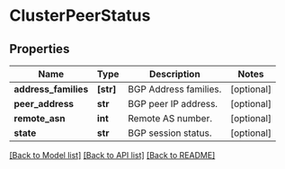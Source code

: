 # ClusterPeerStatus

## Properties
Name | Type | Description | Notes
------------ | ------------- | ------------- | -------------
**address_families** | **[str]** | BGP Address families. | [optional] 
**peer_address** | **str** | BGP peer IP address. | [optional] 
**remote_asn** | **int** | Remote AS number. | [optional] 
**state** | **str** | BGP session status. | [optional] 

[[Back to Model list]](../README.md#documentation-for-models) [[Back to API list]](../README.md#documentation-for-api-endpoints) [[Back to README]](../README.md)


